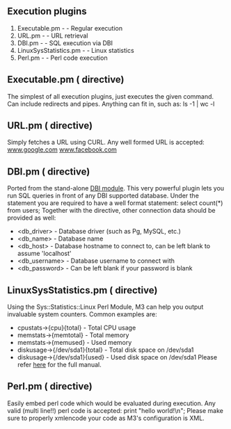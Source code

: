 Execution plugins
-----------------
 1. Executable.pm - <exectemplate> - Regular execution
 2. URL.pm - <url> - URL retrieval
 3. DBI.pm - <sql> - SQL execution via DBI
 4. LinuxSysStatistics.pm - <linuxsysstats> - Linux statistics
 5. Perl.pm - <perl> - Perl code execution

Executable.pm (<exectemplate> directive)
----------------------------------------
The simplest of all execution plugins, just executes the given command.
Can include redirects and pipes.
Anything can fit in, such as:
<exectemplate>ls -1 | wc -l</exectemplate>

URL.pm (<url> directive)
------------------------
Simply fetches a URL using CURL.
Any well formed URL is accepted:
<url>www.google.com</url>
<url>www.facebook.com</url>

DBI.pm (<sql> directive)
------------------------
Ported from the stand-alone <a href="https://github.com/monitisexchange/Monitis-Linux-Scripts/tree/master/DBI">DBI module</a>.
This very powerful plugin lets you run SQL queries in front of any DBI
supported database.
Under the <sql> statement you are required to have a well format statement:
<sql>select count(*) from users;</sql>
Together with the <sql> directive, other connection data should be provided as well:
 * <db_driver> - Database driver (such as Pg, MySQL, etc.)
 * <db_name> - Database name
 * <db_host> - Database hostname to connect to, can be left blank to assume 'localhost'
 * <db_username> - Database username to connect with
 * <db_password> - Can be left blank if your password is blank

LinuxSysStatistics.pm (<linuxsysstats> directive)
-------------------------------------------------
Using the Sys::Statistics::Linux Perl Module, M3 can help you output invaluable
system counters.
Common examples are:
 * <linuxsysstats>cpustats->{cpu}{total}</linuxsysstats> - Total CPU usage
 * <linuxsysstats>memstats->{memtotal}</linuxsysstats> - Total memory
 * <linuxsysstats>memstats->{memused}</linuxsysstats> - Used memory
 * <linuxsysstats>diskusage->{/dev/sda1}{total}</linuxsysstats> - Total disk space on /dev/sda1
 * <linuxsysstats>diskusage->{/dev/sda1}{used}</linuxsysstats> - Used disk space on /dev/sda1
Please refer <a href="http://search.cpan.org/~bloonix/Sys-Statistics-Linux-0.63/lib/Sys/Statistics/Linux.pm">here</a> for the full manual.

Perl.pm (<perl> directive)
--------------------------
Easily embed perl code which would be evaluated during execution.
Any valid (multi line!!) perl code is accepted:
<perl>print "hello world!\n";</perl>
Please make sure to properly xmlencode your code as M3's configuration is XML.
